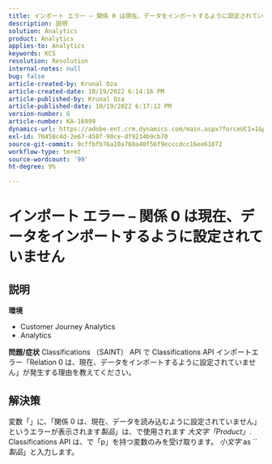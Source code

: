 ```yaml
---
title: インポート エラー – 関係 0 は現在、データをインポートするように設定されていません
description: 説明
solution: Analytics
product: Analytics
applies-to: Analytics
keywords: KCS
resolution: Resolution
internal-notes: null
bug: false
article-created-by: Krunal Oza
article-created-date: 10/19/2022 6:14:16 PM
article-published-by: Krunal Oza
article-published-date: 10/19/2022 6:17:12 PM
version-number: 6
article-number: KA-16999
dynamics-url: https://adobe-ent.crm.dynamics.com/main.aspx?forceUCI=1&pagetype=entityrecord&etn=knowledgearticle&id=aab9e5d1-d94f-ed11-bba2-00224808679b
exl-id: 70458c4d-2e67-458f-90ce-df9234b9cb70
source-git-commit: 9cffbfb76a10a760a40f56f9ecccdcc16ee61872
workflow-type: tm+mt
source-wordcount: '99'
ht-degree: 9%

---
```


# インポート エラー – 関係 0 は現在、データをインポートするように設定されていません

## 説明

<b>環境</b>
- Customer Journey Analytics
- Analytics



<b>問題/症状</b>
Classifications （SAINT） API で Classifications API インポートエラー「Relation 0 は、現在、データをインポートするように設定されていません」が発生する理由を教えてください。


## 解決策


変数「」に、「関係 0 は、現在、データを読み込むように設定されていません」というエラーが表示されます&#x200B;*製品*」は、で使用されます *大文字「Product」*. Classifications API は、で「p」を持つ変数のみを受け取ります。 *小文字* as ``*製品*」と入力します。
